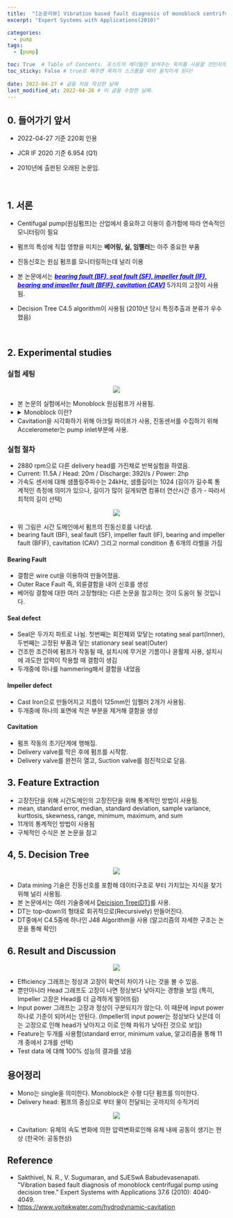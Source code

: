 ```yaml
---
title:  "[논문리뷰] Vibration based fault diagnosis of monoblock centrifugal pump using decision tree"
excerpt: "Expert Systems with Applications(2010)"

categories:
  - pump
tags:
  - [pump]

toc: True  # Table of Contents. 포스트의 헤더들만 보여주는 목차를 사용할 것인지의 여부. ture 로 해주면 포스트의 목차가 보이게 된다.
toc_sticky: False # true로 해주면 목차가 스크롤을 따라 움직이게 된다!
 
date: 2022-04-27 # 글을 처음 작성한 날짜
last_modified_at: 2022-04-28 # 이 글을 수정한 날짜.
---
```


## 0. 들어가기 앞서

- 2022-04-27 기준 220회 인용

- JCR IF 2020 기준 6.954 (Q1)

- 2010년에 출판된 오래된 논문임.
<br>

## 1. 서론

  - Centifugal pump(원심펌프)는 산업에서 중요하고 이용이 증가함에 따라 연속적인 모니터링이 필요
  - 펌프의 특성에 직접 영향을 미치는 **베어링, 실, 임펠러**는 아주 중요한 부품
  - 진동신호는 원심 펌프를 모니터링하는데 널리 이용
  
  - 본 논문에서는 ***<span style="color:blue"><u>bearing fault (BF), seal fault (SF), impeller fault (IF), bearing and impeller fault (BFIF), cavitation (CAV)</u></span>*** 5가지의 고장이 사용됨.
  - Decision Tree C4.5 algorithm이 사용됨 (2010년 당시 특징추출과 분류가 우수했음)
<br>

## 2. Experimental studies

### 실험 세팅

<p align="center">
  <img src="https://user-images.githubusercontent.com/104422044/165876908-e70005da-8aab-497f-afec-350058d0800d.png" width="auto" height="auto">
</p>

 - 본 논문의 실험에서는 Monoblock 원심펌프가 사용됨.
 - <details><summary>Monoblock 이란?</summary>
   <p>
     Mono는 single을 의미한다. Monoblock은 수평 다단 펌프를 의미한다.
   </p>
   </details>
 - Cavitation을 시각화하기 위해 아크릴 파이프가 사용, 진동센서를 수집하기 위해 Accelerometer는 pump inlet부분에 사용.<br>

### 실험 절차
 - 2880 rpm으로 다른 delivery head를 가진채로 반복실험을 하였음.
 - Current: 11.5A / Head: 20m / Discharge: 392I/s / Power: 2hp
 - 가속도 센서에 대해 샘플링주파수는 24kHz, 샘플길이는 1024 (길이가 길수록 통계적인 측정에 의미가 있으나, 길이가 많이 길게되면 컴퓨터 연산시간 증가 - 따라서 최적의 길이 선택) <br>

<p align="center">
  <img src="https://user-images.githubusercontent.com/104422044/165884278-03483f67-6515-49ee-af5c-7665c9c1adb3.png" width="auto" height="auto">
</p>

 - 위 그림은 시간 도메인에서 펌프의 진동신호를 나타냄.
 - bearing fault (BF), seal fault (SF), impeller fault (IF), bearing and impeller fault (BFIF), cavitation (CAV) 그리고 normal condition 총 6개의 라벨을 가짐

#### Bearing Fault
 - 결함은 wire cut을 이용하여 만들어졌음.
 - Outer Race Fault 즉, 외륜결함을 내어 신호를 생성
 - 베어링 결함에 대한 여러 고장형태는 다른 논문을 참고하는 것이 도움이 될 것입니다.

#### Seal defect
 - Seal은 두가지 파트로 나뉨. 첫번째는 회전체와 맞닿는 rotating seal part(Inner), 두번째는 고정된 부품과 닿는 stationary seal seat(Outer)
 - 건조한 조건하에 펌프가 작동될 때, 설치시에 무거운 기름이나 윤활제 사용, 설치시에 과도한 압력이 작용할 때 결함이 생김
 - 두개중에 하나를 hammering해서 결함을 내었음

#### Impeller defect
 - Cast Iron으로 만들어지고 지름이 125mm인 임펠러 2개가 사용됨.
 - 두개중에 하나의 표면에 작은 부분을 제거해 결함을 생성

#### Cavitation
 - 펌프 작동의 초기단계에 행해짐.
 - Delivery valve를 막은 후에 펌프를 시작함.
 - Delivery valve를 완전히 열고, Suction valve를 점진적으로 닫음.<br>

## 3. Feature Extraction

 - 고장진단을 위해 시간도메인의 고장진단을 위해 통계적인 방법이 사용됨.
 - mean, standard error, median, standard deviation, sample variance, kurttosis, skewness, range, minimum, maximum, and sum
 - 11개의 통계적인 방법이 사용됨
 - 구체적인 수식은 본 논문을 참고

## 4, 5. Decision Tree

<p align="center">
  <img src="https://user-images.githubusercontent.com/104422044/165886183-71bb94b9-fbae-4cb9-a87b-cbd106e09609.png" width="auto" height="auto">
</p>

 - Data mining 기술은 진동신호를 포함해 데이터구조로 부터 가치있는 지식을 찾기 위해 널리 사용됨.
 - 본 논문에서는 여러 기술중에서 <u>Deicision Tree(DT)</u>를 사용.
 - DT는 top-down의 형태로 회귀적으로(Recursively) 만들어진다.
 - DT중에서 C4.5중에 하나인 J48 Algorithm을 사용 (알고리즘의 자세한 구조는 논문을 통해 확인)
 
## 6. Result and Discussion
<p align="center">
  <img src="https://user-images.githubusercontent.com/104422044/165887415-df21ab07-15c7-4073-8b45-bea1a8b4493b.png" width="auto" height="auto">
</p>

 - Efficiency 그래프는 정상과 고장이 확연히 차이가 나는 것을 볼 수 있음.
 - 뿐만아니라 Head 그래프도 고장이 나면 정상보다 낮아지는 경향을 보임 (특히, Impeller 고장은 Head를 더 급격하게 떨어뜨림)
 - Input power 그래프는 고장과 정상이 구분되지가 않는다. 이 때문에 input power 하나로 기준이 되어서는 안된다. (Impeller의 input power는 정상보다 낮은데 이는 고장으로 인해 head가 낮아지고 이로 인해 파워가 낮아진 것으로 보임)
 - Feature는 두개를 사용함(standard error, minimum value, 알고리즘을 통해 11개 중에서 2개를 선택)
 - Test data 에 대해 100% 성능의 결과를 냈음 

## 용어정리

 - Mono는 single을 의미한다. Monoblock은 수평 다단 펌프를 의미한다.
 - Delivery head: 펌프의 중심으로 부터 물이 전달되는 곳까지의 수직거리<br>
<p align="center">
  <img src="https://user-images.githubusercontent.com/104422044/165886017-36c2af78-3218-4c6e-8f54-d989b3d4debf.png" width="auto" height="auto">
</p>

 - Cavitation: 유체의 속도 변화에 의한 압력변화로인해 유체 내에 공동이 생기는 현상 (한국어: 공동현상)

## Reference
 - Sakthivel, N. R., V. Sugumaran, and SJESwA Babudevasenapati. "Vibration based fault diagnosis of monoblock centrifugal pump using decision tree." Expert Systems with Applications 37.6 (2010): 4040-4049.
 - https://www.voltekwater.com/hydrodynamic-cavitation
